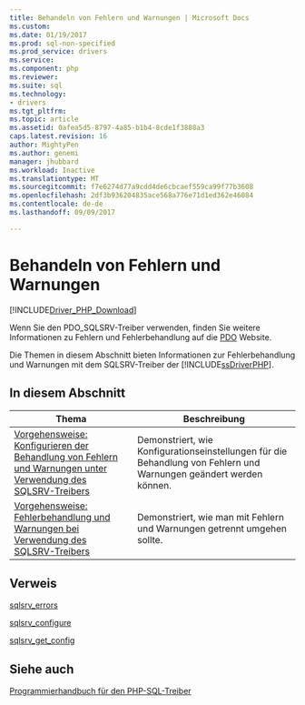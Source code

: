 ```yaml
---
title: Behandeln von Fehlern und Warnungen | Microsoft Docs
ms.custom: 
ms.date: 01/19/2017
ms.prod: sql-non-specified
ms.prod_service: drivers
ms.service: 
ms.component: php
ms.reviewer: 
ms.suite: sql
ms.technology:
- drivers
ms.tgt_pltfrm: 
ms.topic: article
ms.assetid: 0afea5d5-8797-4a85-b1b4-8cde1f3888a3
caps.latest.revision: 16
author: MightyPen
ms.author: genemi
manager: jhubbard
ms.workload: Inactive
ms.translationtype: MT
ms.sourcegitcommit: f7e6274d77a9cdd4de6cbcaef559ca99f77b3608
ms.openlocfilehash: 2df3b936204835ace568a776e71d1ed362e46084
ms.contentlocale: de-de
ms.lasthandoff: 09/09/2017

---
```

# <a name="handling-errors-and-warnings"></a>Behandeln von Fehlern und Warnungen
[!INCLUDE[Driver_PHP_Download](../../includes/driver_php_download.md)]

Wenn Sie den PDO_SQLSRV-Treiber verwenden, finden Sie weitere Informationen zu Fehlern und Fehlerbehandlung auf die [PDO](http://go.microsoft.com/fwlink/?LinkID=187441) Website.  
  
Die Themen in diesem Abschnitt bieten Informationen zur Fehlerbehandlung und Warnungen mit dem SQLSRV-Treiber der [!INCLUDE[ssDriverPHP](../../includes/ssdriverphp_md.md)].  
  
## <a name="in-this-section"></a>In diesem Abschnitt  
  
|Thema|Beschreibung|  
|---------|---------------|  
|[Vorgehensweise: Konfigurieren der Behandlung von Fehlern und Warnungen unter Verwendung des SQLSRV-Treibers](../../connect/php/how-to-configure-error-and-warning-handling-using-the-sqlsrv-driver.md)|Demonstriert, wie Konfigurationseinstellungen für die Behandlung von Fehlern und Warnungen geändert werden können.|  
|[Vorgehensweise: Fehlerbehandlung und Warnungen bei Verwendung des SQLSRV-Treibers](../../connect/php/how-to-handle-errors-and-warnings-using-the-sqlsrv-driver.md)|Demonstriert, wie man mit Fehlern und Warnungen getrennt umgehen sollte.|  
  
## <a name="reference"></a>Verweis  
[sqlsrv_errors](../../connect/php/sqlsrv-errors.md)  
  
[sqlsrv_configure](../../connect/php/sqlsrv-configure.md)  
  
[sqlsrv_get_config](../../connect/php/sqlsrv-get-config.md)  
  
## <a name="see-also"></a>Siehe auch  
[Programmierhandbuch für den PHP-SQL-Treiber](../../connect/php/programming-guide-for-php-sql-driver.md)
  

